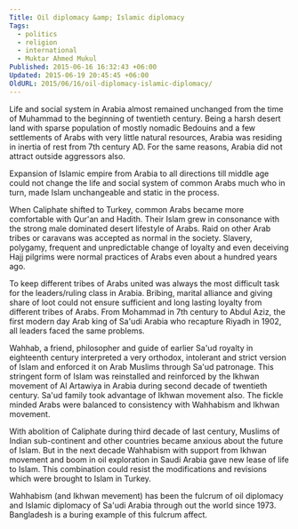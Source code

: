 ```yaml
---
Title: Oil diplomacy &amp; Islamic diplomacy
Tags:
  - politics
  - religion
  - international
  - Muktar Ahmed Mukul
Published: 2015-06-16 16:32:43 +06:00
Updated: 2015-06-19 20:45:45 +06:00
OldURL: 2015/06/16/oil-diplomacy-islamic-diplomacy/
---
```


Life and social system in Arabia almost remained unchanged from the time of Muhammad to the beginning of twentieth century. Being a harsh desert land with sparse population of mostly nomadic Bedouins and a few settlements of Arabs with very little natural resources, Arabia was residing in inertia of rest from 7th century AD. For the same reasons, Arabia did not attract outside aggressors also.

Expansion of Islamic empire from Arabia to all directions till middle age could not change the life and social system of common Arabs much who in turn, made Islam unchangeable and static in the process.

When Caliphate shifted to Turkey, common Arabs became more comfortable with Qur'an and Hadith. Their Islam grew in consonance with the strong male dominated desert lifestyle of Arabs. Raid on other Arab tribes or caravans was accepted as normal in the society. Slavery, polygamy, frequent and unpredictable change of loyalty and even deceiving Hajj pilgrims were normal practices of Arabs even about a hundred years ago.

To keep different tribes of Arabs united was always the most difficult task for the leaders/ruling class in Arabia. Bribing, marital alliance and giving share of loot could not ensure sufficient and long lasting loyalty from different tribes of Arabs. From Mohammad in 7th century to Abdul Aziz, the first modern day Arab king of Sa'udi Arabia who recapture Riyadh in 1902, all leaders faced the same problems.

Wahhab, a friend, philosopher and guide of earlier Sa'ud royalty in eighteenth century interpreted a very orthodox, intolerant and strict version of Islam and enforced it on Arab Muslims through Sa'ud patronage. This stringent form of Islam was reinstalled and reinforced by the Ikhwan movement of Al Artawiya in Arabia during second decade of twentieth century. Sa'ud family took advantage of Ikhwan movement also. The fickle minded Arabs were balanced to consistency with Wahhabism and Ikhwan movement.

With abolition of Caliphate during third decade of last century, Muslims of Indian sub-continent and other countries became anxious about the future of Islam. But in the next decade Wahhabism with support from Ikhwan movement and boom in oil exploration in Saudi Arabia gave new lease of life to Islam. This combination could resist the modifications and revisions which were brought to Islam in Turkey.

Wahhabism (and Ikhwan mevement) has been the fulcrum of oil diplomacy and Islamic diplomacy of Sa'udi Arabia through out the world since 1973. Bangladesh is a buring example of this fulcrum affect.
